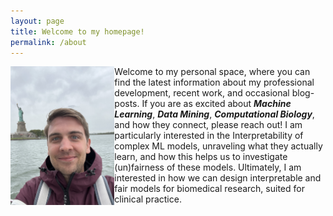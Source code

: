```yaml
---
layout: page
title: Welcome to my homepage!
permalink: /about
---
```


<img align="left" width="33%" src="/assets/img/jonasNY.png"> Welcome to my personal space, where you can find the latest information about my professional development, recent work, and occasional blog-posts. If you are as excited about ***Machine Learning***, ***Data Mining***, ***Computational Biology***, and how they connect, please reach out! I am particularly interested in the Interpretability of complex ML models, unraveling what they actually learn, and how this helps us to investigate (un)fairness of these models. Ultimately, I am interested in how we can design interpretable and fair models for biomedical research, suited for clinical practice.


